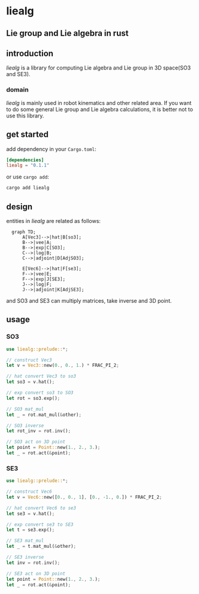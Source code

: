 # liealg
## Lie group and Lie algebra in rust

## introduction

*liealg* is a library for computing Lie algebra and Lie group in 3D space(SO3 and SE3).

### domain
*liealg* is mainly used in robot kinematics and other related area. If you want to do some general Lie group and Lie algebra calculations, it is better not to use this library.

## get started

add dependency in your `Cargo.toml`:
```toml
[dependencies]
liealg = "0.1.1"
```
or use `cargo add`:
```bash
cargo add liealg
```

## design
entities in *liealg* are related as follows:
```mermaid
  graph TD;
      A[Vec3]-->|hat|B[so3];
      B-->|vee|A;
      B-->|exp|C[SO3];
      C-->|log|B;
      C-->|adjoint|D[AdjSO3];

      E[Vec6]-->|hat|F[se3];
      F-->|vee|E;
      F-->|exp|J[SE3];
      J-->|log|F;
      J-->|adjoint|K[AdjSE3];
```

and SO3 and SE3 can multiply matrices, take inverse and 3D point.

## usage
### SO3

```rust
use liealg::prelude::*;

// construct Vec3
let v = Vec3::new(0., 0., 1.) * FRAC_PI_2;

// hat convert Vec3 to so3
let so3 = v.hat();

// exp convert so3 to SO3
let rot = so3.exp();

// SO3 mat_mul
let _ = rot.mat_mul(&other);

// SO3 inverse
let rot_inv = rot.inv();

// SO3 act on 3D point
let point = Point::new(1., 2., 3.);
let _ = rot.act(&point);
```

### SE3
```rust
use liealg::prelude::*;

// construct Vec6
let v = Vec6::new([0., 0., 1], [0., -1., 0.]) * FRAC_PI_2;

// hat convert Vec6 to se3
let se3 = v.hat();

// exp convert se3 to SE3
let t = se3.exp();

// SE3 mat_mul
let _ = t.mat_mul(&other);

// SE3 inverse
let inv = rot.inv();

// SE3 act on 3D point
let point = Point::new(1., 2., 3.);
let _ = rot.act(&point);
```
